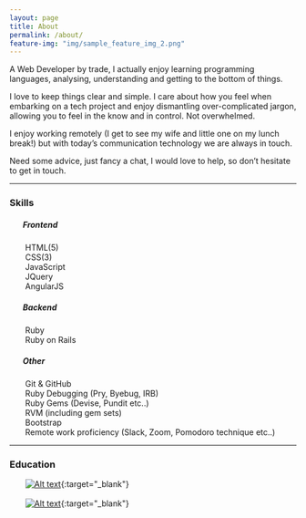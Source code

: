 ```yaml
---
layout: page
title: About
permalink: /about/
feature-img: "img/sample_feature_img_2.png"
---
```


A Web Developer by trade, I actually enjoy learning programming languages, analysing, understanding and getting to the bottom of things.

I love to keep things clear and simple. I care about how you feel when embarking on a tech project and enjoy dismantling over-complicated jargon, allowing you to feel in the know and in control. Not overwhelmed.

I enjoy working remotely (I get to see my wife and little one on my lunch break!) but with today’s communication technology we are always in touch.

Need some advice, just fancy a chat, I would love to help, so don’t hesitate to get in touch.
<hr color="gray">

### Skills

##### &nbsp;&nbsp;&nbsp;&nbsp;&nbsp;&nbsp; Frontend
&nbsp;&nbsp;&nbsp;&nbsp;&nbsp;&nbsp; HTML(5) <br>
&nbsp;&nbsp;&nbsp;&nbsp;&nbsp;&nbsp; CSS(3) <br>
&nbsp;&nbsp;&nbsp;&nbsp;&nbsp;&nbsp; JavaScript <br>
&nbsp;&nbsp;&nbsp;&nbsp;&nbsp;&nbsp; JQuery <br>
&nbsp;&nbsp;&nbsp;&nbsp;&nbsp;&nbsp; AngularJS <br>

##### &nbsp;&nbsp;&nbsp;&nbsp;&nbsp;&nbsp; Backend
&nbsp;&nbsp;&nbsp;&nbsp;&nbsp;&nbsp; Ruby <br>
&nbsp;&nbsp;&nbsp;&nbsp;&nbsp;&nbsp; Ruby on Rails <br>

##### &nbsp;&nbsp;&nbsp;&nbsp;&nbsp;&nbsp; Other
&nbsp;&nbsp;&nbsp;&nbsp;&nbsp;&nbsp; Git & GitHub <br>
&nbsp;&nbsp;&nbsp;&nbsp;&nbsp;&nbsp; Ruby Debugging (Pry, Byebug, IRB) <br>
&nbsp;&nbsp;&nbsp;&nbsp;&nbsp;&nbsp; Ruby Gems (Devise, Pundit etc..) <br>
&nbsp;&nbsp;&nbsp;&nbsp;&nbsp;&nbsp; RVM (including gem sets) <br>
&nbsp;&nbsp;&nbsp;&nbsp;&nbsp;&nbsp; Bootstrap <br>
&nbsp;&nbsp;&nbsp;&nbsp;&nbsp;&nbsp; Remote work proficiency (Slack, Zoom, Pomodoro technique etc..) <br>
<hr color="gray">

### Education

&nbsp;&nbsp;&nbsp;&nbsp;&nbsp;&nbsp; [![Alt text](../img/about/bloc-logo.png)](https://www.bloc.io/){:target="_blank"}<br> <br>
&nbsp;&nbsp;&nbsp;&nbsp;&nbsp;&nbsp; [![Alt text](../img/about/lse--logo.png)](http://www.lse.ac.uk/){:target="_blank"}
